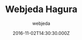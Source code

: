 ---
title: Webjeda Hagura
github: 'https://github.com/sharu725/hagura'
demo: 'http://webjeda.com/hagura'
author: webjeda
ssg:
  - Jekyll
cms:
  - No Cms
date: 2016-11-02T14:30:30.000Z
github_branch: gh-pages
description: 'A light weight, minimal Jekyll theme.'
stale: true
---